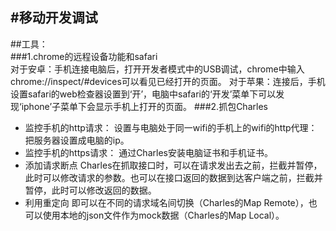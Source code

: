 #移动开发调试
---
##工具：   
###1.chrome的远程设备功能和safari   
对于安卓：手机连接电脑后，打开开发者模式中的USB调试，chrome中输入chrome://inspect/#devices可以看见已经打开的页面。
对于苹果：连接后，手机设置safari的web检查器设置到‘开’，电脑中safari的‘开发’菜单下可以发现‘iphone’子菜单下会显示手机上打开的页面。
###2.抓包Charles   
- 监控手机的http请求：
设置与电脑处于同一wifi的手机上的wifi的http代理：把服务器设置成电脑的ip。
- 监控手机的https请求：
通过Charles安装电脑证书和手机证书。
- 添加请求断点
Charles在抓取接口时，可以在请求发出去之前，拦截并暂停，此时可以修改请求的参数。也可以在接口返回的数据到达客户端之前，拦截并暂停，此时可以修改返回的数据。
- 利用重定向
即可以在不同的请求域名间切换（Charles的Map Remote），也可以使用本地的json文件作为mock数据（Charles的Map Local）。
